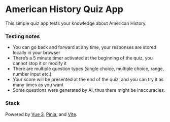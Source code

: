 # American History Quiz App

This simple quiz app tests your knowledge about American History.

### Testing notes

* You can go back and forward at any time, your responses are stored locally in your browser  
* There’s a 5 minute timer activated at the beginning of the quiz, you cannot stop it or modify it  
* There are multiple question types (single choice, multiple choice, range, number input etc.)  
* Your score will be presented at the end of the quiz, and you can try it as many times as you want  
* Some questions were generated by AI, thus there might be inaccuracies.

### Stack

Powered by [Vue 3](https://vuejs.org/), [Pinia](https://pinia.vuejs.org/), and [Vite](https://vite.dev/).

